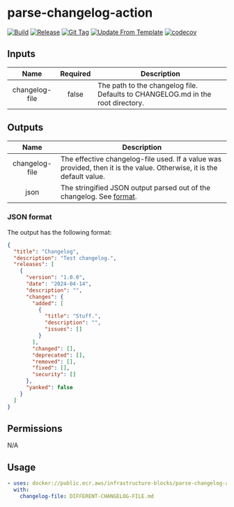 # parse-changelog-action
[![Build](https://github.com/infrastructure-blocks/parse-changelog-action/actions/workflows/build.yml/badge.svg)](https://github.com/infrastructure-blocks/parse-changelog-action/actions/workflows/build.yml)
[![Release](https://github.com/infrastructure-blocks/parse-changelog-action/actions/workflows/release.yml/badge.svg)](https://github.com/infrastructure-blocks/parse-changelog-action/actions/workflows/release.yml)
[![Git Tag](https://github.com/infrastructure-blocks/parse-changelog-action/actions/workflows/git-tag.yml/badge.svg)](https://github.com/infrastructure-blocks/parse-changelog-action/actions/workflows/git-tag.yml)
[![Update From Template](https://github.com/infrastructure-blocks/parse-changelog-action/actions/workflows/update-from-template.yml/badge.svg)](https://github.com/infrastructure-blocks/parse-changelog-action/actions/workflows/update-from-template.yml)
[![codecov](https://codecov.io/gh/infrastructure-blocks/parse-changelog-action/graph/badge.svg?token=S1OANU9UMZ)](https://codecov.io/gh/infrastructure-blocks/parse-changelog-action)

## Inputs

|      Name      | Required | Description                                                                     |
|:--------------:|:--------:|---------------------------------------------------------------------------------|
| changelog-file |  false   | The path to the changelog file. Defaults to CHANGELOG.md in the root directory. |

## Outputs

|      Name      | Description                                                                                                           |
|:--------------:|-----------------------------------------------------------------------------------------------------------------------|
| changelog-file | The effective changelog-file used. If a value was provided, then it is the value. Otherwise, it is the default value. |
|      json      | The stringified JSON output parsed out of the changelog. See [format](#json-format).                                  |

### JSON format

The output has the following format:
```json
{
  "title": "Changelog",
  "description": "Test changelog.",
  "releases": [
    {
      "version": "1.0.0",
      "date": "2024-04-14",
      "description": "",
      "changes": {
        "added": [
          {
            "title": "Stuff.",
            "description": "",
            "issues": []
          }
        ],
        "changed": [],
        "deprecated": [],
        "removed": [],
        "fixed": [],
        "security": []
      },
      "yanked": false
    }
  ]
}
```

## Permissions

N/A

## Usage

```yaml
- uses: docker://public.ecr.aws/infrastructure-blocks/parse-changelog-action:v1
  with:
    changelog-file: DIFFERENT-CHANGELOG-FILE.md
```
